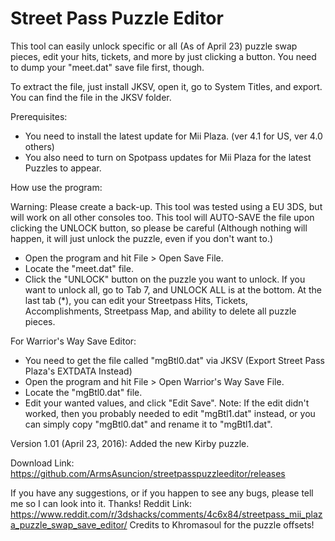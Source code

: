 # Street Pass Puzzle Editor

This tool can easily unlock specific or all (As of April 23) puzzle swap pieces, edit your hits, tickets, and more by just clicking a button. You need to dump your "meet.dat" save file first, though.

To extract the file, just install JKSV, open it, go to System Titles, and export. You can find the file in the JKSV folder.

Prerequisites:

- You need to install the latest update for Mii Plaza. (ver 4.1 for US, ver 4.0 others)
- You also need to turn on Spotpass updates for Mii Plaza for the latest Puzzles to appear.

How use the program:

Warning: Please create a back-up. This tool was tested using a EU 3DS, but will work on all other consoles too. This tool will AUTO-SAVE the file upon clicking the UNLOCK button, so please be careful (Although nothing will happen, it will just unlock the puzzle, even if you don't want to.)
- Open the program and hit File > Open Save File.
- Locate the "meet.dat" file.
- Click the "UNLOCK" button on the puzzle you want to unlock. If you want to unlock all, go to Tab 7, and UNLOCK ALL is at the bottom.
At the last tab (*), you can edit your Streetpass Hits, Tickets, Accomplishments, Streetpass Map, and ability to delete all puzzle pieces.

For Warrior's Way Save Editor:

- You need to get the file called "mgBtl0.dat" via JKSV (Export Street Pass Plaza's EXTDATA Instead)
- Open the program and hit File > Open Warrior's Way Save File.
- Locate the "mgBtl0.dat" file.
- Edit your wanted values, and click "Edit Save".
Note: If the edit didn't worked, then you probably needed to edit "mgBtl1.dat" instead, or you can simply copy "mgBtl0.dat" and rename it to "mgBtl1.dat".

Version 1.01 (April 23, 2016):
Added the new Kirby puzzle.

Download Link: https://github.com/ArmsAsuncion/streetpasspuzzleeditor/releases

If you have any suggestions, or if you happen to see any bugs, please tell me so I can look into it. Thanks!
Reddit Link: https://www.reddit.com/r/3dshacks/comments/4c6x84/streetpass_mii_plaza_puzzle_swap_save_editor/
Credits to Khromasoul for the puzzle offsets!
